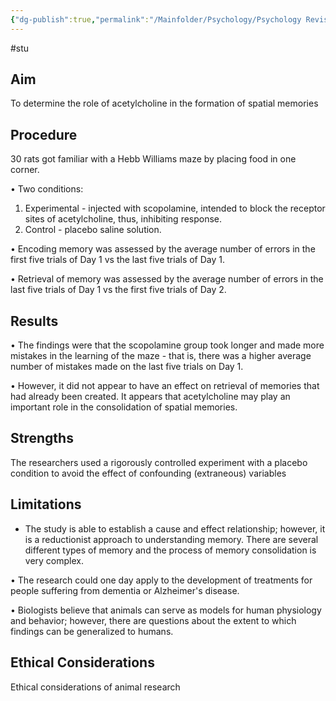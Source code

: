 ```yaml
---
{"dg-publish":true,"permalink":"/Mainfolder/Psychology/Psychology Revision/Study/Rogers & Kesner/"}
---
```


#stu
## Aim
To determine the role of acetylcholine in the formation of spatial memories

## Procedure
30 rats got familiar with a Hebb Williams maze by placing food in one corner.  
  
• Two conditions:  
1. Experimental - injected with scopolamine, intended to block the receptor sites of acetylcholine, thus, inhibiting response.  
2. Control - placebo saline solution.  
  
• Encoding memory was assessed by the average number of errors in the first five trials of Day 1 vs the last five trials of Day 1.  
  
• Retrieval of memory was assessed by the average number of errors in the last five trials of Day 1 vs the first five trials of Day 2.

## Results
• The findings were that the scopolamine group took longer and made more mistakes in the learning of the maze - that is, there was a higher average number of mistakes made on the last five trials on Day 1.  
  
• However, it did not appear to have an effect on retrieval of memories that had already been created. It appears that acetylcholine may play an important role in the consolidation of spatial memories.

## Strengths
The researchers used a rigorously controlled experiment with a placebo condition to avoid the effect of confounding (extraneous) variables

## Limitations
- The study is able to establish a cause and effect relationship; however, it is a reductionist approach to understanding memory. There are several different types of memory and the process of memory consolidation is very complex.  
  
• The research could one day apply to the development of treatments for people suffering from dementia or Alzheimer's disease.  
  
• Biologists believe that animals can serve as models for human physiology and behavior; however, there are questions about the extent to which findings can be generalized to humans.

## Ethical Considerations
Ethical considerations of animal research

